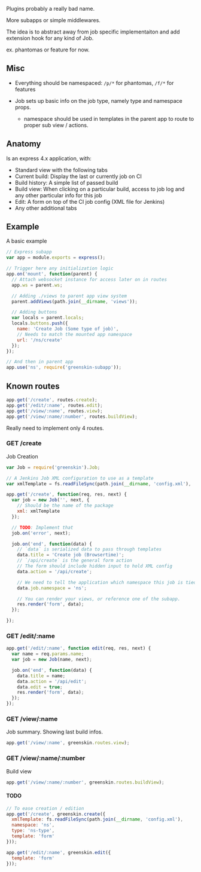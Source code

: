 
Plugins probably a really bad name.

More subapps or simple middlewares.

The idea is to abstract away from job specific implementaiton and add extension hook for any kind of Job.

ex. phantomas or feature for now.

## Misc

- Everything should be namespaced: `/p/*` for phantomas, `/f/*` for
  features

- Job sets up basic info on the job type, namely type and namespace props.
  - namespace should be used in templates in the parent app to route to proper sub view / actions.

## Anatomy

Is an express 4.x application, with:

- Standard view with the following tabs
- Current build: Display the last or currently job on CI
- Build history: A simple list of passed build
- Build view: When clicking on a particular build, access to job log and
  any other particular info for this job
- Edit: A form on top of the CI job config (XML file for Jenkins)
- Any other additional tabs

## Example

A basic example

```js
// Express subapp
var app = module.exports = express();

// Trigger here any initialization logic
app.on('mount', function(parent) {
  // Attach websocket instance for access later on in routes
  app.ws = parent.ws;

  // Adding ./views to parent app view system
  parent.addViews(path.join(__dirname, 'views'));

  // Adding buttons
  var locals = parent.locals;
  locals.buttons.push({
    name: 'Create Job (Some type of job)',
    // Needs to match the mounted app namespace
    url: '/ns/create'
  });
});

// And then in parent app
app.use('ns', require('greenskin-subapp'));
```

## Known routes

```js
app.get('/create', routes.create);
app.get('/edit/:name', routes.edit);
app.get('/view/:name', routes.view);
app.get('/view/:name/:number', routes.buildView);
```

Really need to implement only 4 routes.

### GET /create

Job Creation

```js
var Job = require('greenskin').Job;

// A Jenkins Job XML configuration to use as a template
var xmlTemplate = fs.readFileSync(path.join(__dirname, 'config.xml'), 'utf8');

app.get('/create', function(req, res, next) {
  var job = new Job('', next, {
    // Should be the name of the package
    xml: xmlTemplate
  });

  // TODO: Implement that
  job.on('error', next);

  job.on('end', function(data) {
    // `data` is serialized data to pass through templates
    data.title = 'Create job (Browsertime)';
    // `/api/create` is the general form action
    // The form should include hidden input to hold XML config
    data.action = '/api/create';

    // We need to tell the application which namespace this job is tied to
    data.job.namespace = 'ns';

    // You can render your views, or reference one of the subapp.
    res.render('form', data);
  });

});
```

### GET /edit/:name

```js
app.get('/edit/:name', function edit(req, res, next) {
  var name = req.params.name;
  var job = new Job(name, next);

  job.on('end', function(data) {
    data.title = name;
    data.action = '/api/edit';
    data.edit = true;
    res.render('form', data);
  });
});
```

### GET /view/:name

Job summary. Showing last build infos.

```js
app.get('/view/:name', greenskin.routes.view);
```

### GET /view/:name/:number

Build view

```js
app.get('/view/:name/:number', greenskin.routes.buildView);
```

#### TODO

```js
// To ease creation / edition
app.get('/create', greenskin.create({
  xmlTemplate: fs.readFileSync(path.join(__dirname, 'config.xml'),
  namespace: 'ns',
  type: 'ns-type',
  template: 'form'
}));

app.get('/edit/:name', greenskin.edit({
  template: 'form'
}));
```
